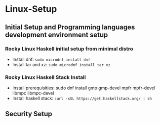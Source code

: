 # Linux-Setup

## Initial Setup and Programming languages development environment setup

### Rocky Linux Haskell initial setup from minimal distro

- Install dnf: ```sudo microdnf install dnf```
- Install tar and xz: ```sudo microdnf install tar xz```

### Rocky Linux Haskell Stack Install

- Install prerequisities: sudo dnf install gmp  gmp-devel  mpfr  mpfr-devel  libmpc  libmpc-devel
- Install haskell stack: ```curl -sSL https://get.haskellstack.org/ | sh```

## Security Setup
